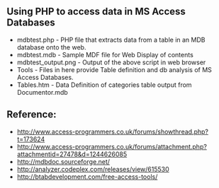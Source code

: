 ## Using PHP to access data in MS Access Databases

* mdbtest.php - PHP file that extracts data from a table in an MDB database onto the web.
* mdbtest.mdb - Sample MDF file for Web Display of contents
* mdbtest_output.png - Output of the above script in web browser
* Tools - Files in here provide Table definition and db analysis of MS Access Databases.
* Tables.htm - Data Definition of categories table output from Documentor.mdb

## Reference:

* http://www.access-programmers.co.uk/forums/showthread.php?t=173624
* http://www.access-programmers.co.uk/forums/attachment.php?attachmentid=27478&d=1244626085
* http://mdbdoc.sourceforge.net/
* http://analyzer.codeplex.com/releases/view/615530
* http://btabdevelopment.com/free-access-tools/

